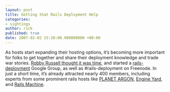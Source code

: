 ```yaml
---
layout: post
title: Getting that Rails Deployment Help
categories:
- sightings
author: rick
published: true
date: 2007-02-02 15:20:00.000000000 +00:00
---
```

<p>As hosts start expanding their hosting options, it&#8217;s becoming more important for folks to get together and share their deployment knowledge and trade war stories.  <a href="http://www.robbyonrails.com/articles/2007/01/23/announcement-new-ruby-on-rails-deployment-group">Robby Russell thought it was time</a>, and started a <a href="http://groups.google.com/group/rubyonrails-deployment">rails-deployment</a> Google Group, as well as #rails-deployment on Freenode.  In just a short time, it&#8217;s already attracted nearly 400 members, including experts from some prominent rails hosts like <a href="http://planetargon.com/"><span class="caps">PLANET</span> <span class="caps">ARGON</span></a>, <a href="http://engineyard.com">Engine Yard</a>, and <a href="http://railsmachine.com">Rails Machine</a>.</p>